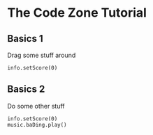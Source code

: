 # The Code Zone Tutorial

## Basics 1

Drag some stuff around

```blocks
info.setScore(0)
```

## Basics 2

Do some other stuff

```blocks
info.setScore(0)
music.baDing.play()
```